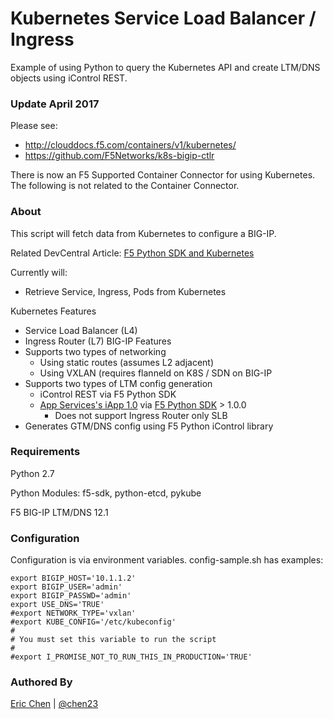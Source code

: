 Kubernetes Service Load Balancer / Ingress
==========================================

Example of using Python to query the Kubernetes API and create LTM/DNS objects using iControl REST.

### Update April 2017 

Please see: 
 * http://clouddocs.f5.com/containers/v1/kubernetes/
 * https://github.com/F5Networks/k8s-bigip-ctlr

There is now an F5 Supported Container Connector for using Kubernetes.  The following is not related to the Container Connector.

### About

This script will fetch data from Kubernetes to configure a BIG-IP.

Related DevCentral Article: [F5 Python SDK and Kubernetes](https://devcentral.f5.com/articles/f5-python-sdk-and-kubernetes-21045)

Currently will:
 * Retrieve Service, Ingress, Pods from Kubernetes

Kubernetes Features
 * Service Load Balancer (L4)
 * Ingress Router (L7)
BIG-IP Features
 * Supports two types of networking
   * Using static routes (assumes L2 adjacent)
   * Using VXLAN (requires flanneld on K8S / SDN on BIG-IP
 * Supports two types of LTM config generation
   * iControl REST via F5 Python SDK
   * [App Services's iApp 1.0](https://github.com/0xHiteshPatel/appsvcs_integration_iapp)  via [F5 Python SDK](https://github.com/F5Networks/f5-common-python) > 1.0.0
     * Does not support Ingress Router only SLB
 * Generates GTM/DNS config using F5 Python iControl library

### Requirements
   Python 2.7

   Python Modules: f5-sdk, python-etcd, pykube

   F5 BIG-IP LTM/DNS 12.1

### Configuration

  Configuration is via environment variables.  config-sample.sh has
  examples:
  ```
export BIGIP_HOST='10.1.1.2'
export BIGIP_USER='admin'
export BIGIP_PASSWD='admin'
export USE_DNS='TRUE'
#export NETWORK_TYPE='vxlan'
#export KUBE_CONFIG='/etc/kubeconfig'
#
# You must set this variable to run the script
#
#export I_PROMISE_NOT_TO_RUN_THIS_IN_PRODUCTION='TRUE'
```
### Authored By

[Eric Chen](https://devcentral.f5.com/users/123940) | [@chen23](https://github.com/chen23)
